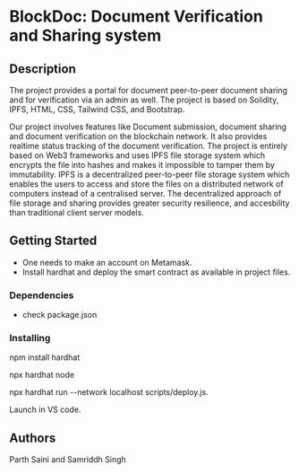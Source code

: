 # BlockDoc: Document Verification and Sharing system



## Description

The project provides a portal for document peer-to-peer document sharing and for verification via an admin as well.
 The project is based on Solidity, IPFS, HTML, CSS, Tailwind CSS, and Bootstrap.
 
Our project involves features like Document submission, document sharing and document verification on the blockchain network. It also provides realtime status tracking of the document verification.
The project is entirely based on Web3 frameworks and uses IPFS file storage system which encrypts the file into hashes and makes it impossible to tamper them by immutability. IPFS is a decentralized peer-to-peer file storage system which enables the users to access and store the files on a distributed network of computers instead of a centralised server.
The decentralized approach of file storage and sharing provides greater security resilience, and accesbility than traditional client server models.

## Getting Started
- One needs to make an account on Metamask.
- Install hardhat and deploy the smart contract as available in project files.

### Dependencies

- check package.json

### Installing

npm install hardhat


npx hardhat node


npx hardhat run --network localhost scripts/deploy.js.

Launch in VS code.


## Authors

Parth Saini and Samriddh Singh


